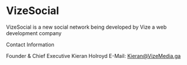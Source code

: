 # VizeSocial
VizeSocial is a new social network being developed by Vize a web development company

Contact Information

Founder & Chief Executive
Kieran Holroyd
E-Mail: Kieran@VizeMedia.ga
